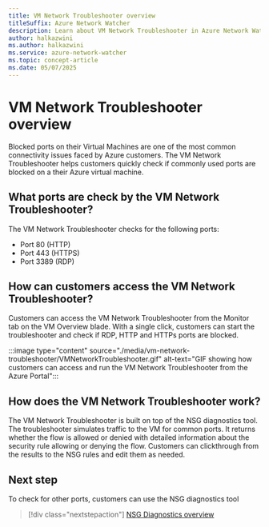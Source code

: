 ```yaml
---
title: VM Network Troubleshooter overview
titleSuffix: Azure Network Watcher
description: Learn about VM Network Troubleshooter in Azure Network Watcher how it can help you troubleshoot traffic issues.
author: halkazwini
ms.author: halkazwini
ms.service: azure-network-watcher
ms.topic: concept-article
ms.date: 05/07/2025
---
```


# VM Network Troubleshooter overview

Blocked ports on their Virtual Machines are one of the most common connectivity issues faced by Azure customers. 
The VM Network Troubleshooter helps customers quickly check if commonly used ports are blocked on a their Azure virtual machine.

## What ports are check by the VM Network Troubleshooter?

The VM Network Troubleshooter checks for the following ports:
 - Port 80 (HTTP)
 - Port 443 (HTTPS)
 - Port 3389 (RDP)


## How can customers access the VM Network Troubleshooter? 

Customers can access the VM Network Troubleshooter from the Monitor tab on the VM Overview blade. With a single click, customers can start the troubleshooter and check if RDP, HTTP and HTTPs ports are blocked. 

:::image type="content" source="./media/vm-network-troubleshooter/VMNetworkTroubleshooter.gif" alt-text="GIF showing how customers can access and run the VM Network Troubleshooter from the Azure Portal":::


## How does the VM Network Troubleshooter work? 

The VM Network Troubleshooter is built on top of the NSG diagnostics tool. The troubleshooter simulates traffic to the VM for common ports. It returns whether the flow is allowed or denied with detailed information about the security rule allowing or denying the flow.
Customers can clickthrough from the results to the NSG rules and edit them as needed. 

## Next step

To check for other ports, customers can use the NSG diagnostics tool

> [!div class="nextstepaction"]
> [NSG Diagnostics overview](nsg-diagnostics-overview.md)

